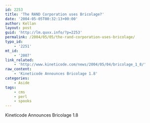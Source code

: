 ```yaml
---
id: 2253
title: 'The RAND Corporation uses Bricolage?'
date: '2004-05-05T00:32:13+00:00'
author: Kellan
layout: post
guid: 'http://lm.quxx.info/?p=2253'
permalink: /2004/05/05/the-rand-corporation-uses-bricolage/
typo_id:
    - '2251'
mt_id:
    - '2007'
link_related:
    - 'http://www.kineticode.com/news/2004/05/04/bricolage_1_8/'
raw_content:
    - 'Kineticode Announces Bricolage 1.8'
categories:
    - Aside
tags:
    - cms
    - perl
    - spooks
---
```


Kineticode Announces Bricolage 1.8